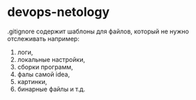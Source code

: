 # devops-netology
.gitignore содержит шаблоны для файлов, который не нужно отслеживать
например: 
1. логи, 
1. локальные настройки, 
1. сборки программ, 
1. фалы самой idea, 
1. картинки, 
1. бинарные файлы и т.д.
